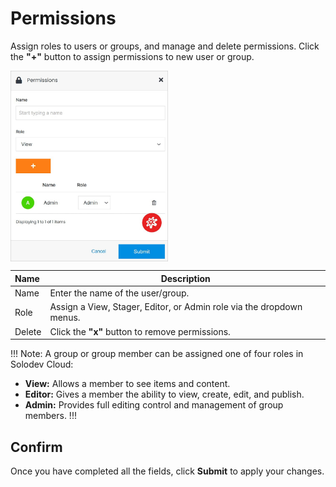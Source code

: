 # Permissions

Assign roles to users or groups, and manage and delete permissions. Click the **"+"** button to assign permissions to new user or group.

<img src="../../../../../../images/sitespermissions.jpg" alt="sitespermissions" style="width: 50%; display: block"></a>

**Name** | **Description** 
:--- | ---
Name | Enter the name of the user/group.
Role | Assign a View, Stager, Editor, or Admin role via the dropdown menus.
Delete | Click the **"x"** button to remove permissions.

!!! Note:
A group or group member can be assigned one of four roles in Solodev Cloud:

- **View:** Allows a member to see items and content. 
- **Editor:** Gives a member the ability to view, create, edit, and publish.
- **Admin:** Provides full editing control and management of group members.
!!!

## Confirm

Once you have completed all the fields, click **Submit** to apply your changes.
